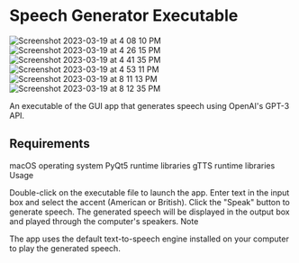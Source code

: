 <h1>Speech Generator Executable</h1>

![Screenshot 2023-03-19 at 4 08 10 PM](https://user-images.githubusercontent.com/90864132/226210083-bdca1b48-92f2-4439-a11b-14a78095ec00.png)
![Screenshot 2023-03-19 at 4 26 15 PM](https://user-images.githubusercontent.com/90864132/226210660-002a9d4d-8c89-45f9-80e8-9f248c8d0011.png)
![Screenshot 2023-03-19 at 4 41 35 PM](https://user-images.githubusercontent.com/90864132/226211425-fca41da0-3171-40c1-be2c-0ec02b319687.png)
![Screenshot 2023-03-19 at 4 53 11 PM](https://user-images.githubusercontent.com/90864132/226211991-8fe75df7-a27d-4061-8772-7cf4d422c19c.png)
![Screenshot 2023-03-19 at 8 11 13 PM](https://user-images.githubusercontent.com/90864132/226223934-d4b3b7b6-7e29-4478-85b6-f2ccbb9fb9bb.png)
![Screenshot 2023-03-19 at 8 12 35 PM](https://user-images.githubusercontent.com/90864132/226223964-a73babc1-00a1-446d-868a-0f2c1106ef27.png)



An executable of the GUI app that generates speech using OpenAI's GPT-3 API.

<h2>Requirements</h2>

macOS operating system
PyQt5 runtime libraries
gTTS runtime libraries
Usage

Double-click on the executable file to launch the app.
Enter text in the input box and select the accent (American or British).
Click the "Speak" button to generate speech.
The generated speech will be displayed in the output box and played through the computer's speakers.
Note

The app uses the default text-to-speech engine installed on your computer to play the generated speech.
